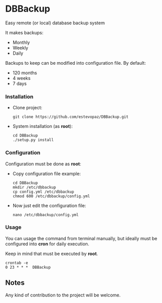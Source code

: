 # DBBackup

Easy remote (or local) database backup system

It makes backups:
- Monthly
- Weekly
- Daily

Backups to keep can be modified into configuration file.
By default:
- 120 months
- 4 weeks
- 7 days

### Installation

- Clone project:

      git clone https://github.com/estevopaz/DBBackup.git

- System installation (as __root__):

      cd DBBackup
      ./setup.py install

### Configuration

Configuration must be done as __root__:

- Copy configuration file example:

      cd DBBackup
      mkdir /etc/dbbackup
      cp config.yml /etc/dbbackup
      chmod 600 /etc/dbbackup/config.yml
      
- Now just edit the configuration file:

      nano /etc/dbbackup/config.yml
  
### Usage

You can usage the command from terminal manually,
but ideally must be configured into __cron__ for daily execution.

Keep in mind that must be executed by __root__.

    crontab -e
    0 23 * * *  DBBackup

## Notes

Any kind of contribution to the project will be welcome.
